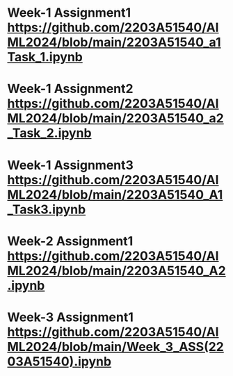 # Week-1 Assignment1 https://github.com/2203A51540/AIML2024/blob/main/2203A51540_a1Task_1.ipynb
# Week-1 Assignment2 https://github.com/2203A51540/AIML2024/blob/main/2203A51540_a2_Task_2.ipynb
# Week-1 Assignment3 https://github.com/2203A51540/AIML2024/blob/main/2203A51540_A1_Task3.ipynb
# Week-2 Assignment1 https://github.com/2203A51540/AIML2024/blob/main/2203A51540_A2.ipynb
# Week-3 Assignment1 https://github.com/2203A51540/AIML2024/blob/main/Week_3_ASS(2203A51540).ipynb
